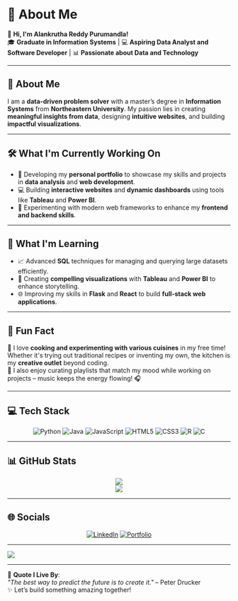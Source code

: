 # 💫 About Me  
👋 **Hi, I'm Alankrutha Reddy Purumandla!**  
🎓 **Graduate in Information Systems** | 💻 **Aspiring Data Analyst and Software Developer** | 📊 **Passionate about Data and Technology**  

---

## 🚀 About Me  
I am a **data-driven problem solver** with a master’s degree in **Information Systems** from **Northeastern University**. My passion lies in creating **meaningful insights from data**, designing **intuitive websites**, and building **impactful visualizations**.  

---

## 🛠️ What I'm Currently Working On  
- 🌟 Developing my **personal portfolio** to showcase my skills and projects in **data analysis** and **web development**.  
- 💻 Building **interactive websites** and **dynamic dashboards** using tools like **Tableau** and **Power BI**.  
- 🚀 Experimenting with modern web frameworks to enhance my **frontend and backend skills**.  

---

## 🌱 What I'm Learning  
- 📈 Advanced **SQL** techniques for managing and querying large datasets efficiently.  
- 🎨 Creating **compelling visualizations** with **Tableau** and **Power BI** to enhance storytelling.  
- 🌐 Improving my skills in **Flask** and **React** to build **full-stack web applications**.  

---

## 🎉 Fun Fact  
🍳 I love **cooking and experimenting with various cuisines** in my free time! Whether it's trying out traditional recipes or inventing my own, the kitchen is my **creative outlet** beyond coding.  
🎵 I also enjoy curating playlists that match my mood while working on projects – music keeps the energy flowing! 🎧  

---

## 💻 Tech Stack  
<div align="center">
  
![Python](https://img.shields.io/badge/python-%2314354C.svg?style=for-the-badge&logo=python&logoColor=white) 
![Java](https://img.shields.io/badge/java-%23ED8B00.svg?style=for-the-badge&logo=openjdk&logoColor=white) 
![JavaScript](https://img.shields.io/badge/javascript-%23323330.svg?style=for-the-badge&logo=javascript&logoColor=%23F7DF1E) 
![HTML5](https://img.shields.io/badge/html5-%23E34F26.svg?style=for-the-badge&logo=html5&logoColor=white) 
![CSS3](https://img.shields.io/badge/css3-%231572B6.svg?style=for-the-badge&logo=css3&logoColor=white) 
![R](https://img.shields.io/badge/r-%23276DC3.svg?style=for-the-badge&logo=r&logoColor=white) 
![C](https://img.shields.io/badge/c-%2300599C.svg?style=for-the-badge&logo=c&logoColor=white)  

</div>  

---

## 📊 GitHub Stats  
<div align="center">
  
![](https://github-readme-streak-stats.herokuapp.com/?user=Alankrutha18&theme=radical&hide_border=false)  
![](https://github-readme-stats.vercel.app/api/top-langs/?username=Alankrutha18&theme=radical&hide_border=false&include_all_commits=true&count_private=true&layout=compact)  

</div>

---

## 🌐 Socials  
<div align="center">

[![LinkedIn](https://img.shields.io/badge/LinkedIn-%230077B5.svg?style=for-the-badge&logo=linkedin&logoColor=white)](https://www.linkedin.com/in/alankruthap/) 
[![Portfolio](https://img.shields.io/badge/Portfolio-%2312100E.svg?style=for-the-badge&logo=vercel&logoColor=white)](https://your-portfolio-link.com)  

</div>  

---

[![](https://visitcount.itsvg.in/api?id=Alankrutha18&label=Profile%20Views&color=12&icon=5&pretty=true)](https://visitcount.itsvg.in)  

---

🎯 **Quote I Live By**:  
*"The best way to predict the future is to create it."* – Peter Drucker  
✨ Let’s build something amazing together!  
